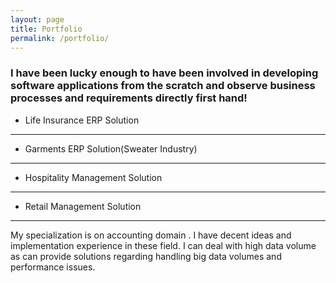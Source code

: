 ```yaml
---
layout: page
title: Portfolio
permalink: /portfolio/
---
```


### I have been lucky enough to have been involved in developing software applications from the scratch and observe business processes and requirements directly first hand!

* Life Insurance ERP Solution
---
* Garments ERP Solution(Sweater Industry)
---
* Hospitality Management Solution
---
* Retail Management Solution
---

My specialization is on accounting domain . I have decent ideas and implementation experience in these field.
I can deal with high data volume as can provide solutions regarding handling big data volumes and performance issues.

